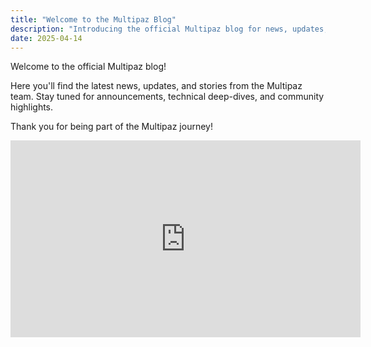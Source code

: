 ```yaml
---
title: "Welcome to the Multipaz Blog"
description: "Introducing the official Multipaz blog for news, updates, and stories."
date: 2025-04-14
---
```


Welcome to the official Multipaz blog!

Here you'll find the latest news, updates, and stories from the Multipaz team. Stay tuned for announcements, technical deep-dives, and community highlights.

Thank you for being part of the Multipaz journey!

<iframe width="560" height="315" src="https://www.youtube.com/embed/0zLoSEDfLQg" title="Multipaz Presentation" frameborder="0" allow="accelerometer; autoplay; clipboard-write; encrypted-media; gyroscope; picture-in-picture; web-share" allowfullscreen></iframe> 